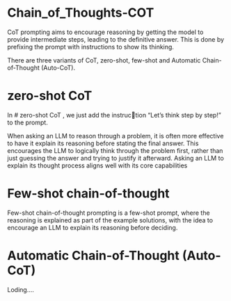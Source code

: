 # Chain_of_Thoughts-COT

CoT prompting aims to encourage reasoning by getting the model to provide intermediate steps, 
leading to the definitive answer. This is done by prefixing the prompt with instructions to show 
its thinking.

There are three variants of CoT, zero-shot, few-shot and Automatic Chain-of-Thought (Auto-CoT). 

# zero-shot CoT

In # zero-shot CoT , we just add the instruction “Let’s think step by step!” to the prompt.

When asking an LLM to reason through a problem, it is often more effective to have it explain its 
reasoning before stating the final answer. This encourages the LLM to logically think through 
the problem first, rather than just guessing the answer and trying to justify it afterward. Asking
an LLM to explain its thought process aligns well with its core capabilities

# Few-shot chain-of-thought

Few-shot chain-of-thought prompting is a few-shot prompt, where the reasoning is explained 
as part of the example solutions, with the idea to encourage an LLM to explain its reasoning 
before deciding.

# Automatic Chain-of-Thought (Auto-CoT)

Loding....


